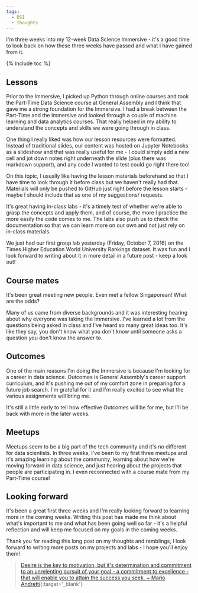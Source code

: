 ```yaml
---
tags:
  - DSI
  - thoughts
---
```

I'm three weeks into my 12-week Data Science Immersive - it's a good time to look back on how these three weeks have passed and what I have gained from it.

{% include toc %}

## Lessons
Prior to the Immersive, I picked up Python through online courses and took the Part-Time Data Science course at General Assembly and I think that gave me a strong foundation for the Immersive. I had a break between the Part-Time and the Immersive and looked through a couple of machine learning and data analytics courses. That really helped in my ability to understand the concepts and skills we were going through in class.

One thing I really liked was how our lesson resources were formatted. Instead of traditional slides, our content was hosted on Jupyter Notebooks as a slideshow and that was really useful for me - I could simply add a new cell and jot down notes right underneath the slide (plus there was markdown support), and any code I wanted to test could go right there too!

On this topic, I usually like having the lesson materials beforehand so that I have time to look through it before class but we haven't really had that. Materials will only be pushed to GitHub just right before the lesson starts - maybe I should include that as one of my suggestions/ requests.

It's great having in-class labs - it's a timely test of whether we're able to grasp the concepts and apply them, and of course, the more I practice the more easily the code comes to me. The labs also push us to check the documentation so that we can learn more on our own and not just rely on in-class materials.

We just had our first group lab yesterday (Friday, October 7, 2016) on the Times Higher Education World University Rankings dataset. It was fun and I look forward to writing about it in more detail in a future post - keep a look out!

## Course mates
It's been great meeting new people. Even met a fellow Singaporean! What are the odds?

Many of us came from diverse backgrounds and it was interesting hearing about why everyone was taking the Immersive. I've learned a lot from the questions being asked in class and I've heard so many great ideas too. It's like they say, you don't know what you don't know until someone asks a question you don't know the answer to.

## Outcomes
One of the main reasons I'm doing the Immersive is because I'm looking for a career in data science. Outcomes is General Assembly's career support curriculum, and it's pushing me out of my comfort zone in preparing for a future job search. I'm grateful for it and I'm really excited to see what the various assignments will bring me.

It's still a little early to tell how effective Outcomes will be for me, but I'll be back with more in the later weeks.

## Meetups
Meetups seem to be a big part of the tech community and it's no different for data scientists. In three weeks, I've been to my first three meetups and it's amazing learning about the community, learning about how we're moving forward in data science, and just hearing about the projects that people are participating in. I even reconnected with a course mate from my Part-Time course!

## Looking forward
It's been a great first three weeks and I'm really looking forward to learning more in the coming weeks. Writing this post has made me think about what's important to me and what has been going well so far - it's a helpful reflection and will keep me focused on my goals in the coming weeks.

Thank you for reading this long post on my thoughts and ramblings, I look forward to writing more posts on my projects and labs - I hope you'll enjoy them!

> [Desire is the key to motivation, but it's determination and commitment to an unrelenting pursuit of your goal - a commitment to excellence - that will enable you to attain the success you seek. ~ Mario Andretti](http://www.brainyquote.com/quotes/quotes/m/marioandre130613.html?src=t_success){:target='_blank'}
